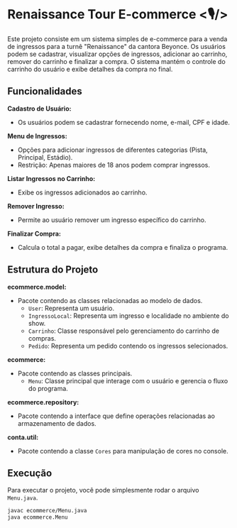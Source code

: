 # Renaissance Tour E-commerce <🎙️/>

Este projeto consiste em um sistema simples de e-commerce para a venda de ingressos para a turnê "Renaissance" da cantora Beyonce. Os usuários podem se cadastrar, visualizar opções de ingressos, adicionar ao carrinho, remover do carrinho e finalizar a compra. O sistema mantém o controle do carrinho do usuário e exibe detalhes da compra no final.

## Funcionalidades

**Cadastro de Usuário:**
- Os usuários podem se cadastrar fornecendo nome, e-mail, CPF e idade.
  
**Menu de Ingressos:**
- Opções para adicionar ingressos de diferentes categorias (Pista, Principal, Estádio).
- Restrição: Apenas maiores de 18 anos podem comprar ingressos.

**Listar Ingressos no Carrinho:**
- Exibe os ingressos adicionados ao carrinho.

**Remover Ingresso:**
- Permite ao usuário remover um ingresso específico do carrinho.

**Finalizar Compra:**
- Calcula o total a pagar, exibe detalhes da compra e finaliza o programa.

## Estrutura do Projeto

**ecommerce.model:**
- Pacote contendo as classes relacionadas ao modelo de dados.
  - `User`: Representa um usuário.
  - `IngressoLocal`: Representa um ingresso e localidade no ambiente do show.
  - `Carrinho`: Classe responsável pelo gerenciamento do carrinho de compras.
  - `Pedido`: Representa um pedido contendo os ingressos selecionados.

**ecommerce:**
- Pacote contendo as classes principais.
  - `Menu`: Classe principal que interage com o usuário e gerencia o fluxo do programa.

**ecommerce.repository:**
- Pacote contendo a interface que define operações relacionadas ao armazenamento de dados.

**conta.util:**
- Pacote contendo a classe `Cores` para manipulação de cores no console.

## Execução

Para executar o projeto, você pode simplesmente rodar o arquivo `Menu.java`.

```bash
javac ecommerce/Menu.java
java ecommerce.Menu
